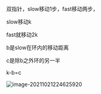 双指针，slow移动1步，fast移动两步，

slow移动k

fast就移动2k

b是slow在环内的移动距离

c是除b之外环的另一半

k-b=c

![image-20211021224625920](C:\Users\11096\AppData\Roaming\Typora\typora-user-images\image-20211021224625920.png)